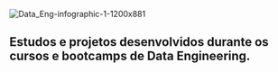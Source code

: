 ![Data_Eng-infographic-1-1200x881](https://user-images.githubusercontent.com/64717231/233179381-a286972e-405f-4b8e-a55f-a87cc5a85deb.jpeg)
## Estudos e projetos desenvolvidos durante os cursos e bootcamps de Data Engineering.

